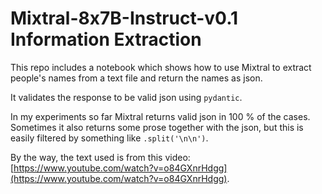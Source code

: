 # Mixtral-8x7B-Instruct-v0.1 Information Extraction

This repo includes a notebook which shows how to use Mixtral to extract people's names from a text file and return the names as json. 

It validates the response to be valid json using `pydantic`. 

In my experiments so far Mixtral returns valid json in 100 % of the cases. Sometimes it also returns some prose together with the json, but this is easily filtered by something like `.split('\n\n')`. 

By the way, the text used is from this video: [https://www.youtube.com/watch?v=o84GXnrHdgg](https://www.youtube.com/watch?v=o84GXnrHdgg).